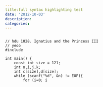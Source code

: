 ```yaml
---
title:full syntax highlighting test
date: '2012-10-03'
description:
categories:
---
```

<pre><code>
// hdu 1028. Ignatius and the Princess III
// yeoo
#include <stdio.h>

int main() {
	const int size = 121;
	int n,i,j,k;
	int c[size],d[size];
	while (scanf("%d", &n) != EOF){
		for (i=0; i<size; i++){
			d[i] = 0;
			c[i] = 1;
		}
		for (i = 2; i <= n; i++){
			for (j = 0; j <= n; j++)
				for (k = 0; k + j <= n; k += i)
					d[k+j] += c[j];
			for (j = 0; j <= n; j++ ){
				c[j] = d[j];
				d[j] = 0;
			}
		}
		printf( "%d\n", c[n] );
	}
	return 0;
}
</code></pre>